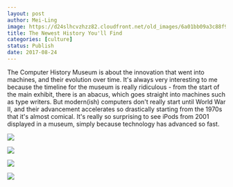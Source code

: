 ```yaml
---
layout: post
author: Mei-Ling
image: https://d24slhcvzhzz82.cloudfront.net/old_images/6a01bb09a3c88f970d01b8d29e0412970c-pi.jpg
title: The Newest History You'll Find
categories: [culture]
status: Publish
date: 2017-08-24
---
```



The Computer History Museum is about the innovation that went into machines, and their evolution over time. It's always very interesting to me because the timeline for the museum is really ridiculous - from the start of the main exhibit, there is an abacus, which goes straight into machines such as type writers. But modern(ish) computers don't really start until World War II, and their advancement accelerates so drastically starting from the 1970s that it's almost comical. It's really so surprising to see iPods from 2001 displayed in a museum, simply because technology has advanced so fast.


![](https://d24slhcvzhzz82.cloudfront.net/old_images/6a01bb09a3c88f970d01b7c913b77b970b-pi.jpg)

![](https://d24slhcvzhzz82.cloudfront.net/old_images/caltech_as_it_happens/6a0105349b8251970b01bb09b6ef77970d.jpg)

![](https://d24slhcvzhzz82.cloudfront.net/old_images/caltech_as_it_happens/6a0105349b8251970b01b8d29e03bb970c.jpg)

![](https://d24slhcvzhzz82.cloudfront.net/old_images/caltech_as_it_happens/6a0105349b8251970b01b8d29e03cc970c.jpg)
